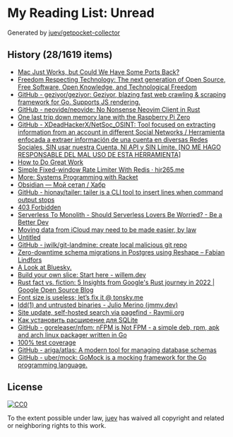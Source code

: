 # My Reading List: Unread

Generated by [juev/getpocket-collector](https://github.com/juev/getpocket-collector)

## History (28/1619 items)

- [Mac Just Works, but Could We Have Some Ports Back?](https://pjordan.substack.com/p/mac-just-works-but-could-we-have)
- [Freedom Respecting Technology: The next generation of Open Source, Free Software, Open Knowledge, and Technological Freedom](https://makesourcenotcode.github.io/freedom_respecting_technology.html)
- [GitHub - geziyor/geziyor: Geziyor, blazing fast web crawling & scraping framework for Go. Supports JS rendering.](https://github.com/geziyor/geziyor)
- [GitHub - neovide/neovide: No Nonsense Neovim Client in Rust](https://github.com/neovide/neovide)
- [One last trip down memory lane with the Raspberry Pi Zero](https://blog.alexellis.io/memory-lane-raspberry-pi-zero/)
- [GitHub - XDeadHackerX/NetSoc_OSINT: Tool focused on extracting information from an account in different Social Networks / Herramienta enfocada a extraer información de una cuenta en diversas Redes Sociales, SIN usar nuestra Cuenta, NI API y SIN Límite. [NO ME HAGO RESPONSABLE DEL MAL USO DE ESTA HERRAMIENTA]](https://github.com/XDeadHackerX/NetSoc_OSINT)
- [How to Do Great Work](http://paulgraham.com/greatwork.html)
- [Simple Fixed-window Rate Limiter With Redis · hjr265.me](https://hjr265.me/blog/simple-rate-limiter-with-redis)
- [More: Systems Programming with Racket](https://docs.racket-lang.org/more/index.html)
- [Obsidian — Мой сетап / Хабр](https://habr.com/ru/articles/735858/)
- [GitHub - hionay/tailer: tailer is a CLI tool to insert lines when command output stops](https://github.com/hionay/tailer)
- [403 Forbidden](https://dzone.com/articles/7-basic-principles-of-good-software-engineering)
- [Serverless To Monolith - Should Serverless Lovers Be Worried? - Be a Better Dev](https://beabetterdev.com/2023/05/20/serverless-to-monolith-should-serverless-lovers-be-worried/)
- [Moving data from iCloud may need to be made easier, by law](https://9to5mac.com/2023/06/28/moving-data-from-icloud-law/)
- [Untitled](https://lemire.me/blog/2023/07/01/parsing-time-stamps-faster-with-simd-instructions)
- [GitHub - jwilk/git-landmine: create local malicious git repo](https://github.com/jwilk/git-landmine)
- [Zero-downtime schema migrations in Postgres using Reshape – Fabian Lindfors](https://fabianlindfors.se/blog/schema-migrations-in-postgres-using-reshape/)
- [A Look at Bluesky.](https://juliette.page/blog/bluesky.html)
- [Build your own slice: Start here - willem.dev](https://www.willem.dev/articles/build-your-own-slice-start-here/)
- [Rust fact vs. fiction: 5 Insights from Google's Rust journey in 2022 | Google Open Source Blog](https://opensource.googleblog.com/2023/06/rust-fact-vs-fiction-5-insights-from-googles-rust-journey-2022.html)
- [Font size is useless; let’s fix it @ tonsky.me](https://tonsky.me/blog/font-size/)
- [ldd(1) and untrusted binaries - Julio Merino (jmmv.dev)](https://jmmv.dev/2023/07/ldd-untrusted-binaries.html)
- [Site update, self-hosted search via pagefind - Raymii.org](http://raymii.org/s/blog/Site_update_self_hosted_search_via_pagefind.html)
- [Как установить расширение для SQLite](https://antonz.ru/install-sqlite-extension/)
- [GitHub - goreleaser/nfpm: nFPM is Not FPM - a simple deb, rpm, apk and arch linux packager written in Go](https://github.com/goreleaser/nfpm)
- [100% test coverage](https://brandur.org/fragments/100-percent-coverage)
- [GitHub - ariga/atlas: A modern tool for managing database schemas](https://github.com/ariga/atlas)
- [GitHub - uber/mock: GoMock is a mocking framework for the Go programming language.](https://github.com/uber/mock)

## License

[![CC0](https://mirrors.creativecommons.org/presskit/buttons/88x31/svg/cc-zero.svg)](https://creativecommons.org/publicdomain/zero/1.0/)

To the extent possible under law, [juev](https://github.com/juev) has waived all copyright and related or neighboring rights to this work.
